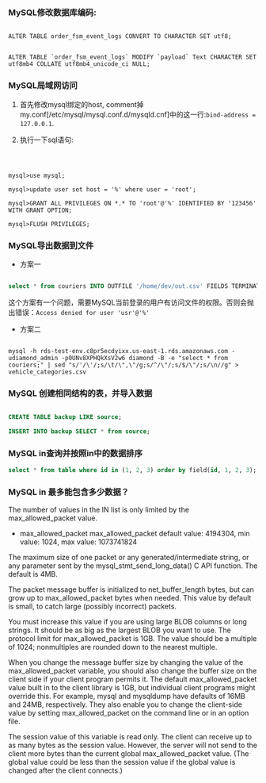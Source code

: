 ### MySQL修改数据库编码:

```

ALTER TABLE order_fsm_event_logs CONVERT TO CHARACTER SET utf8;

```



```

ALTER TABLE `order_fsm_event_logs` MODIFY `payload` Text CHARACTER SET utf8mb4 COLLATE utf8mb4_unicode_ci NULL;

```



### MySQL局域网访问

1. 首先修改mysql绑定的host, comment掉my.conf[/etc/mysql/mysql.conf.d/mysqld.cnf]中的这一行:`bind-address = 127.0.0.1`.

2. 执行一下sql语句:

```



mysql>use mysql;

mysql>update user set host = '%' where user = 'root';

mysql>GRANT ALL PRIVILEGES ON *.* TO 'root'@'%' IDENTIFIED BY '123456' WITH GRANT OPTION;

mysql>FLUSH PRIVILEGES;

```



### MySQL导出数据到文件

- 方案一

``` sql

select * from couriers INTO OUTFILE '/home/dev/out.csv' FIELDS TERMINATED BY ','ENCLOSED BY '"' LINES TERMINATED BY '\n';

```

这个方案有一个问题，需要MySQL当前登录的用户有访问文件的权限。否则会抛出错误：`Access denied for user 'usr'@'%'`



- 方案二

```

mysql -h rds-test-env.c8pr5ecdyixx.us-east-1.rds.amazonaws.com -udiamond_admin -p0UNv8XPHQkXsV2w6 diamond -B -e "select * from couriers;" | sed "s/'/\'/;s/\t/\",\"/g;s/^/\"/;s/$/\"/;s/\n//g" > vehicle_categories.csv

```



### MySQL 创建相同结构的表，并导入数据

``` sql

CREATE TABLE backup LIKE source;

INSERT INTO backup SELECT * from source;

```

### MySQL in查询并按照in中的数据排序

``` sql
select * from table where id in (1, 2, 3) order by field(id, 1, 2, 3);
```

### MySQL in 最多能包含多少数据？
The number of values in the IN list is only limited by the max_allowed_packet value.

- max_allowed_packet
max_allowed_packet default value: 4194304, min value: 1024, max value: 1073741824

The maximum size of one packet or any generated/intermediate string, or any parameter sent by the mysql_stmt_send_long_data() C API function. The default is 4MB.

The packet message buffer is initialized to net_buffer_length bytes, but can grow up to max_allowed_packet bytes when needed. This value by default is small, to catch large (possibly incorrect) packets.

You must increase this value if you are using large BLOB columns or long strings. It should be as big as the largest BLOB you want to use. The protocol limit for max_allowed_packet is 1GB. The value should be a multiple of 1024; nonmultiples are rounded down to the nearest multiple.

When you change the message buffer size by changing the value of the max_allowed_packet variable, you should also change the buffer size on the client side if your client program permits it. The default max_allowed_packet value built in to the client library is 1GB, but individual client programs might override this. For example, mysql and mysqldump have defaults of 16MB and 24MB, respectively. They also enable you to change the client-side value by setting max_allowed_packet on the command line or in an option file.

The session value of this variable is read only. The client can receive up to as many bytes as the session value. However, the server will not send to the client more bytes than the current global max_allowed_packet value. (The global value could be less than the session value if the global value is changed after the client connects.)